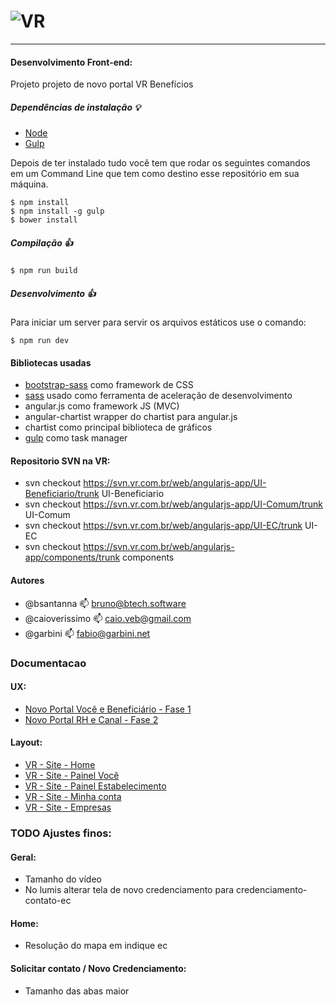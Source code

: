 # ![VR](https://www.vr.com.br/portal/consolidador/images/vr-beneficios-85.png)
***

#### Desenvolvimento Front-end:

Projeto projeto de novo portal VR Benefícios

##### Dependências de instalação :bulb:

- [Node](https://nodejs.org/en/)
- [Gulp](http://gulpjs.com/)


Depois de ter instalado tudo você tem que rodar os seguintes comandos em um Command Line que tem como destino esse repositório em sua máquina.

```
$ npm install
$ npm install -g gulp
$ bower install
```

##### Compilação :+1:

```
$ npm run build

```

##### Desenvolvimento :+1:

Para iniciar um server para servir os arquivos estáticos use o comando:

```
$ npm run dev
```


#### Bibliotecas usadas

 * [bootstrap-sass](https://github.com/twbs/bootstrap-sass) como framework de CSS
 * [sass](http://sass-lang.com/documentation/file.SASS_REFERENCE.html) usado como ferramenta de aceleração de desenvolvimento
 * angular.js como framework JS (MVC)
 * angular-chartist wrapper do chartist para angular.js
 * chartist como principal biblioteca de gráficos
 * [gulp](http://gulpjs.com/) como task manager

#### Repositorio SVN na VR:

 * svn checkout https://svn.vr.com.br/web/angularjs-app/UI-Beneficiario/trunk  UI-Beneficiario
 * svn checkout https://svn.vr.com.br/web/angularjs-app/UI-Comum/trunk  UI-Comum
 * svn checkout https://svn.vr.com.br/web/angularjs-app/UI-EC/trunk  UI-EC
 * svn checkout https://svn.vr.com.br/web/angularjs-app/components/trunk  components

#### Autores

* @bsantanna :mailbox: [bruno@btech.software](bruno@btech.software)
* @caioverissimo :mailbox: [caio.veb@gmail.com](caio.veb@gmail.com)
* @garbini :mailbox: [fabio@garbini.net](fabio@garbini.net)


### Documentacao

#### UX: 

* [Novo Portal Você e Beneficiário - Fase 1](http://pzeqge.axshare.com)
* [Novo Portal RH e Canal - Fase 2](http://woie0v.axshare.com)

#### Layout:
 
* [VR - Site - Home](https://zpl.io/Zu0MRa)
* [VR - Site - Painel Você](https://zpl.io/ZLRQiD)
* [VR - Site - Painel Estabelecimento](https://zpl.io/1dTJPo)
* [VR - Site - Minha conta](https://zpl.io/8XKq1)
* [VR - Site - Empresas](https://zpl.io/Z11utOP)
  

### TODO Ajustes finos:

#### Geral:
 
 - Tamanho do vídeo
 - No lumis alterar tela de novo credenciamento para credenciamento-contato-ec

#### Home:
 
 - Resolução do mapa em indique ec
 
 
#### Solicitar contato / Novo Credenciamento:
 
 - Tamanho das abas maior 
